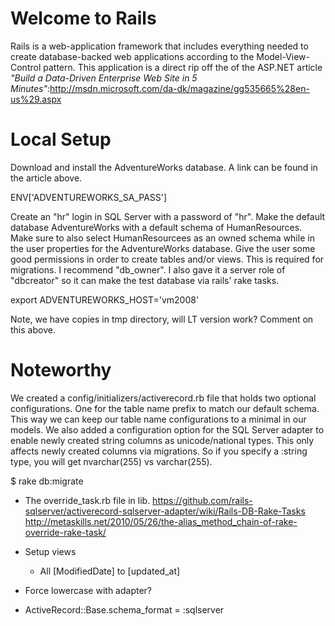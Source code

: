 
# Welcome to Rails

Rails is a web-application framework that includes everything needed to create database-backed web applications according to the Model-View-Control pattern. This application is a direct rip off the of the ASP.NET article _"Build a Data-Driven Enterprise Web Site in 5 Minutes"_:http://msdn.microsoft.com/da-dk/magazine/gg535665%28en-us%29.aspx




# Local Setup

Download and install the AdventureWorks database. A link can be found in the article 
above. 

ENV['ADVENTUREWORKS_SA_PASS']

Create an "hr" login in SQL Server with a password of "hr". Make the default database 
AdventureWorks with a default schema of HumanResources. Make sure to also select 
HumanResourcees as an owned schema while in the user properties for the AdventureWorks 
database. Give the user some good permissions in order to create tables and/or views. 
This is required for migrations. I recommend "db_owner". I also gave it a server role
of "dbcreator" so it can make the test database via rails' rake tasks.

export ADVENTUREWORKS_HOST='vm2008'

Note, we have copies in tmp directory, will LT version work? Comment on this above.


# Noteworthy

We created a config/initializers/activerecord.rb file that holds two optional configurations. One for the table name prefix to match our default schema. This way we can keep our table name configurations to a minimal in our models. We also added a configuration option for the SQL Server adapter to enable newly created string columns as unicode/national types. This only affects newly created columns via migrations. So if you specify a :string type, you will get nvarchar(255) vs varchar(255).

  $ rake db:migrate


* The override_task.rb file in lib.
  https://github.com/rails-sqlserver/activerecord-sqlserver-adapter/wiki/Rails-DB-Rake-Tasks
  http://metaskills.net/2010/05/26/the-alias_method_chain-of-rake-override-rake-task/

* Setup views
  - All [ModifiedDate] to [updated_at]

* Force lowercase with adapter?

* ActiveRecord::Base.schema_format = :sqlserver



